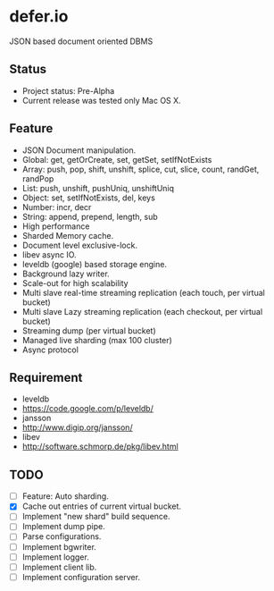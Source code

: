 defer.io
========

JSON based document oriented DBMS

## Status
* Project status: Pre-Alpha
 * Current release was tested only Mac OS X.

## Feature
* JSON Document manipulation.
 * Global: get, getOrCreate, set, getSet, setIfNotExists
 * Array: push, pop, shift, unshift, splice, cut, slice, count, randGet, randPop
 * List: push, unshift, pushUniq, unshiftUniq
 * Object: set, setIfNotExists, del, keys
 * Number: incr, decr
 * String: append, prepend, length, sub
* High performance
 * Sharded Memory cache.
 * Document level exclusive-lock.
 * libev async IO.
 * leveldb (google) based storage engine.
 * Background lazy writer.
* Scale-out for high scalability
 * Multi slave real-time streaming replication (each touch, per virtual bucket)
 * Multi slave Lazy streaming replication (each checkout, per virtual bucket)
 * Streaming dump (per virtual bucket)
 * Managed live sharding (max 100 cluster)
* Async protocol

## Requirement
* leveldb
 * https://code.google.com/p/leveldb/
* jansson
 * http://www.digip.org/jansson/
* libev
 * http://software.schmorp.de/pkg/libev.html

## TODO
- [ ] Feature: Auto sharding.
 - [x] Cache out entries of current virtual bucket.
 - [ ] Implement "new shard" build sequence.
 - [ ] Implement dump pipe.
- [ ] Parse configurations.
- [ ] Implement bgwriter.
- [ ] Implement logger.
- [ ] Implement client lib.
- [ ] Implement configuration server.
